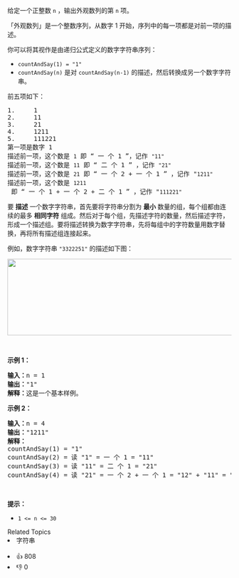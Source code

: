 <p>给定一个正整数 <code>n</code> ，输出外观数列的第 <code>n</code> 项。</p>

<p>「外观数列」是一个整数序列，从数字 1 开始，序列中的每一项都是对前一项的描述。</p>

<p>你可以将其视作是由递归公式定义的数字字符串序列：</p>

<ul>
	<li><code>countAndSay(1) = "1"</code></li>
	<li><code>countAndSay(n)</code> 是对 <code>countAndSay(n-1)</code> 的描述，然后转换成另一个数字字符串。</li>
</ul>

<p>前五项如下：</p>

<pre>
1.     1
2.     11
3.     21
4.     1211
5.     111221
第一项是数字 1 
描述前一项，这个数是 <code>1</code> 即 “ 一 个 1 ”，记作 <code>"11"
</code>描述前一项，这个数是 <code>11</code> 即 “ 二 个 1 ” ，记作 <code>"21"
</code>描述前一项，这个数是 <code>21</code> 即 “ 一 个 2 + 一 个 1 ” ，记作 "<code>1211"
</code>描述前一项，这个数是 <code>1211</code> 即 “ 一 个 1 + 一 个 2 + 二 个 1 ” ，记作 "<code>111221"</code>
</pre>

<p>要 <strong>描述</strong> 一个数字字符串，首先要将字符串分割为 <strong>最小</strong> 数量的组，每个组都由连续的最多 <strong>相同字符</strong> 组成。然后对于每个组，先描述字符的数量，然后描述字符，形成一个描述组。要将描述转换为数字字符串，先将每组中的字符数量用数字替换，再将所有描述组连接起来。</p>

<p>例如，数字字符串 <code>"3322251"</code> 的描述如下图：</p>
<img alt="" src="https://pic.leetcode-cn.com/1629874763-TGmKUh-image.png" style="width: 581px; height: 172px;" />
<ul>
</ul>

<p>&nbsp;</p>

<p><strong>示例 1：</strong></p>

<pre>
<strong>输入：</strong>n = 1
<strong>输出：</strong>"1"
<strong>解释：</strong>这是一个基本样例。
</pre>

<p><strong>示例 2：</strong></p>

<pre>
<strong>输入：</strong>n = 4
<strong>输出：</strong>"1211"
<strong>解释：</strong>
countAndSay(1) = "1"
countAndSay(2) = 读 "1" = 一 个 1 = "11"
countAndSay(3) = 读 "11" = 二 个 1 = "21"
countAndSay(4) = 读 "21" = 一 个 2 + 一 个 1 = "12" + "11" = "1211"
</pre>

<p>&nbsp;</p>

<p><strong>提示：</strong></p>

<ul>
	<li><code>1 &lt;= n &lt;= 30</code></li>
</ul>
<div><div>Related Topics</div><div><li>字符串</li></div></div><br><div><li>👍 808</li><li>👎 0</li></div>